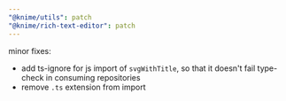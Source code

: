 ```yaml
---
"@knime/utils": patch
"@knime/rich-text-editor": patch
---
```


minor fixes:

- add ts-ignore for js import of `svgWithTitle`, so that it doesn't fail type-check
  in consuming repositories
- remove `.ts` extension from import
